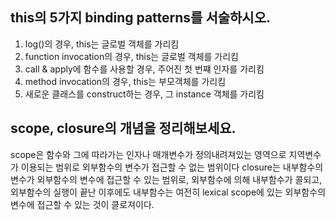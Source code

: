 ## this의 5가지 binding patterns를 서술하시오.
 1. log()의 경우, this는 글로벌 객체를 가리킴
 2. function invocation의 경우, this는 글로벌 객체를 가리킴 
 3. call & apply에 함수를 사용할 경우, 주어진 첫 번쨰 인자를 가리킴 
 4. method invocation의 경우, this는 부모객체를 가리킴
 5. 새로운 클래스를 construct하는 경우, 그 instance 객체를 가리킴 


## scope, closure의 개념을 정리해보세요.
 scope은 함수와 그에 따라가는 인자나 매개변수가 정의내려져있는 영역으로 지역변수가 이용되는 범위로 외부함수의 변수가 접근할 수 없는 범위이다
 closure는 내부함수의 변수가 외부함수의 변수에 접근할 수 있는 범위로, 외부함수에 의해 내부함수가 콜되고, 외부함수의 실행이 끝난 이후에도 내부함수는 여전히 lexical scope에 있는 외부함수의 변수에 접근할 수 있는 것이 클로져이다.